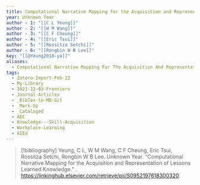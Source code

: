 ```yaml
---
title: Computational Narrative Mapping for the Acquisition and Representation of Lessons Learned Knowledge
year: Unknown Year
author - 1: "[[C L Yeung]]"
author - 2: "[[W M Wang]]"
author - 3: "[[C F Cheung]]"
author - 4: "[[Eric Tsui]]"
author - 5: "[[Rossitza Setchi]]"
author - 6: "[[Rongbin W B Lee]]"
key: "[[@Yeung2018-ya]]"
aliases:
  - Computational Narrative Mapping For The Acquisition And Representation Of Lessons Learned Knowledge
tags:
  - Zotero-Import-Feb-22
  - My-Library
  - 2021-12-03-Frontiers
  - Journal-Articles
  - _BibTex-to-MD-Git
  - _Mark-Up
  - _Cataloged
  - AEC
  - Knowledge---Skill-Acquisition
  - Workplace-Learning
  - AIEd
---
```


> [!bibliography]
> Yeung, C L, W M Wang, C F Cheung, Eric Tsui, Rossitza Setchi, Rongbin W B Lee. Unknown Year. “Computational Narrative Mapping for the Acquisition and Representation of Lessons Learned Knowledge.” . https://linkinghub.elsevier.com/retrieve/pii/S0952197618300320